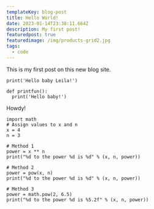 ```yaml
---
templateKey: blog-post
title: Hello World!
date: 2023-01-14T23:38:11.664Z
description: My first post!
featuredpost: true
featuredimage: /img/products-grid2.jpg
tags:
  - code
---
```

T﻿his is my first post on this new blog site.

`print('Hello baby Leila!')`

    def printfun():
      print('Hello baby!')

Howdy!


    import math
    # Assign values to x and n
    x = 4
    n = 3
    
    # Method 1
    power = x ** n
    print("%d to the power %d is %d" % (x, n, power))
    
    # Method 2
    power = pow(x, n)
    print("%d to the power %d is %d" % (x, n, power))
    
    # Method 3
    power = math.pow(2, 6.5)
    print("%d to the power %d is %5.2f" % (x, n, power))